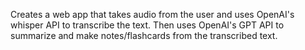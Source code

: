 Creates a web app that takes audio from the user and uses OpenAI's whisper API to transcribe the text. Then uses OpenAI's GPT API to summarize and make notes/flashcards from the transcribed text.
